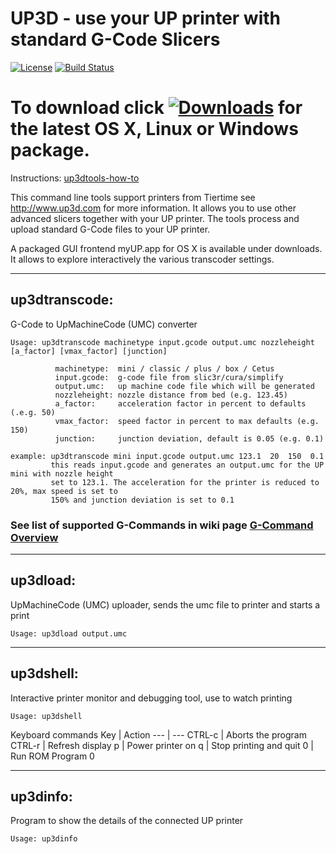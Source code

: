 # UP3D - use your UP printer with standard G-Code Slicers 
[![License](http://img.shields.io/:license-gpl2-blue.svg?style=flat-square)](http://www.gnu.org/licenses/gpl-2.0.html)
[![Build Status](https://travis-ci.org/UP3D-gcode/UP3D.svg?branch=master)](https://travis-ci.org/UP3D-gcode/UP3D) 


# To download click [![Downloads](https://img.shields.io/github/downloads/UP3D-gcode/UP3D/total.svg?maxAge=3600)](https://github.com/UP3D-gcode/UP3D/releases/latest) for the latest OS X, Linux or Windows package. 

Instructions: [up3dtools-how-to](http://stohn.de/3d/index.php/2016/03/10/up3dtools-little-how-to)

This command line tools support printers from Tiertime see http://www.up3d.com for more information. It allows you to use other advanced slicers together with your UP printer. The tools process and upload standard G-Code files to your UP printer.

A packaged GUI frontend myUP.app for OS X is available under downloads. It allows to explore interactively the various transcoder settings.

---

## up3dtranscode: 

G-Code to UpMachineCode (UMC) converter
```
Usage: up3dtranscode machinetype input.gcode output.umc nozzleheight [a_factor] [vmax_factor] [junction]

          machinetype:  mini / classic / plus / box / Cetus
          input.gcode:  g-code file from slic3r/cura/simplify
          output.umc:   up machine code file which will be generated
          nozzleheight: nozzle distance from bed (e.g. 123.45)
          a_factor:     acceleration factor in percent to defaults (.e.g. 50)
          vmax_factor:  speed factor in percent to max defaults (e.g. 150)
          junction:     junction deviation, default is 0.05 (e.g. 0.1)          

example: up3dtranscode mini input.gcode output.umc 123.1  20  150  0.1
         this reads input.gcode and generates an output.umc for the UP mini with nozzle height
         set to 123.1. The acceleration for the printer is reduced to 20%, max speed is set to
         150% and junction deviation is set to 0.1   

```
### See list of supported G-Commands in wiki page [G-Command Overview](https://github.com/UP3D-gcode/UP3D/wiki/Supported-G-Code-Commands)
---

## up3dload: 

UpMachineCode (UMC) uploader, sends the umc file to printer and starts a print
```
Usage: up3dload output.umc
```
---

## up3dshell: 

Interactive printer monitor and debugging tool, use to watch printing
```
Usage: up3dshell
```
Keyboard commands
Key  |   Action
---   |   ---
CTRL-c   |   Aborts the program
CTRL-r   |   Refresh display
p   |   Power printer on
q   |   Stop printing and quit
0   |   Run ROM Program 0

---

## up3dinfo: 

Program to show the details of the connected UP printer
```
Usage: up3dinfo
```
